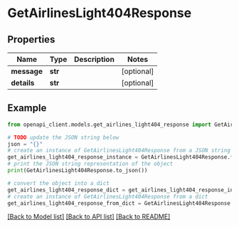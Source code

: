 # GetAirlinesLight404Response


## Properties

Name | Type | Description | Notes
------------ | ------------- | ------------- | -------------
**message** | **str** |  | [optional] 
**details** | **str** |  | [optional] 

## Example

```python
from openapi_client.models.get_airlines_light404_response import GetAirlinesLight404Response

# TODO update the JSON string below
json = "{}"
# create an instance of GetAirlinesLight404Response from a JSON string
get_airlines_light404_response_instance = GetAirlinesLight404Response.from_json(json)
# print the JSON string representation of the object
print(GetAirlinesLight404Response.to_json())

# convert the object into a dict
get_airlines_light404_response_dict = get_airlines_light404_response_instance.to_dict()
# create an instance of GetAirlinesLight404Response from a dict
get_airlines_light404_response_from_dict = GetAirlinesLight404Response.from_dict(get_airlines_light404_response_dict)
```
[[Back to Model list]](../README.md#documentation-for-models) [[Back to API list]](../README.md#documentation-for-api-endpoints) [[Back to README]](../README.md)


